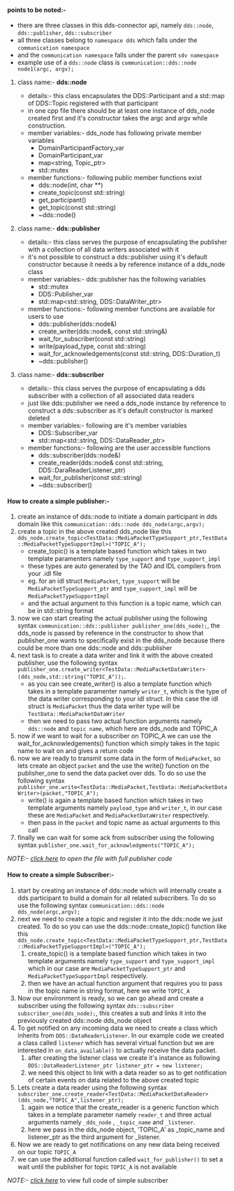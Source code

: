 #### points to be noted:-
-   there are three classes in this dds-connector api, namely `dds::node`, `dds::publisher`, `dds::subscriber`
-   all three classes belong to `namespace dds` which falls under the `communication namespace`
-   and the `communication namespace` falls under the parent `sdv namespace`
-   example use of a `dds::node` class is `communication::dds::node node1(argc, argv);`
1. class name:- **dds::node**
   - details:- this class encapsulates the DDS::Participant and a std::map of DDS::Topic registered with that participant
   - in one cpp file there should be at least one instance of dds_node created first and it's constructor takes the argc and argv while construction.
   - member variables:- dds_node has following private member variables
     - DomainParticipantFactory_var
     - DomainParticipant_var
     - map<string, Topic_ptr>
     - std::mutex
   - member functions:- following public member functions exist
     - dds::node(int, char **)
     - create_topic(const std::string)
     - get_participant()
     - get_topic(const std::string)
     - ~dds::node()

2.  class name:- **dds::publisher**
       - details:- this class serves the purpose of encapsulating the publisher with a collection of all data writers associated with it
       - it's not possible to construct a dds::publisher using it's default constructor because it needs a by reference instance of a dds_node class
       - member variables:- dds::publisher has the following variables
         - std::mutex
         - DDS::Publisher_var
         - std::map<std::string, DDS::DataWriter_ptr>
       - member functions:- following member functions are available for users to use
          - dds::publisher(dds::node&)
          - create_writer(dds::node&, const std::string&)
          - wait_for_subscriber(const std::string)
          - write(payload_type, const std::string)
          - wait_for_acknowledgements(const std::string, DDS::Duration_t)
          - ~dds::publisher()

3.  class name:- **dds::subscriber**
    -  details:- this class serves the purpose of encapsulating a dds subscriber with a collection of all associated data readers
    -  just like dds::publisher we need a dds_node instance by reference to construct a dds::subscriber as it's default constructor is marked deleted
    -  member variables:- following are it's member variables
       -  DDS::Subscriber_var
       -  std::map<std::string, DDS::DataReader_ptr>
    -  member functions:- following are the user accessible functions
       -  dds::subscriber(dds::node&)
       -  create_reader(dds::node& const std::string, DDS::DaraReaderListener_ptr)
       -  wait_for_publisher(const std::string)
       -  ~dds::subscriber()

#### How to create a simple publisher:-
1. create an instance of dds::node to initiate a domain participant in dds domain like this `communication::dds::node dds_node(argc,argv);`
2. create a topic in the above created dds_node like this `dds_node.create_topic<TestData::MediaPacketTypeSupport_ptr,TestData::MediaPacketTypeSupportImpl>("TOPIC_A");`
   - create_topic() is a template based function which takes in two template paramenters namely `type_support` and `type_support_impl`
   - these types are auto generated by the TAO and IDL compilers from your .idl file
   - eg. for an idl struct `MediaPacket`, `type_support` will be `MediaPacketTypeSupport_ptr` and `type_support_impl` will be `MediaPacketTypeSupportImpl`
   - and the actual argument to this function is a topic name, which can be in std::string format
3. now we can start creating the actual publisher using the following syntax `communication::dds::publisher publisher_one(dds_node);`, the dds_node is passed by reference in the constructor to show that publisher_one wants to specifically exist in the dds_node because there could be more than one dds::node and dds::publisher
4. next task is to create a data writer and link it with the above created publisher, use the following syntax `publisher_one.create_writer<TestData::MediaPacketDataWriter>(dds_node,std::string("TOPIC_A"));`.
   - as you can see create_writer() is also a template function which takes in a template paramenter namely `writer_t`, which is the type of the data writer corresponding to your idl struct.
   In this case the idl struct is `MediaPacket` thus the data writer type will be `TestData::MediaPacketDataWriter`
   - then we need to pass two actual function arguments namely `dds::node` and `topic name`, which here are dds_node and TOPIC_A
5. now if we want to wait for a subscriber on TOPIC_A we can use the wait_for_acknowledgements() function which simply takes in the topic name to wait on and gives a return code
6. now we are ready to transmit some data in the form of `MediaPacket`, so lets create an object `packet` and the use the write() function on the publisher_one to send the data packet over dds.
To do so use the following syntax `publisher_one.write<TestData::MediaPacket,TestData::MediaPacketDataWriter>(packet,"TOPIC_A");`
   - write() is again a template based function which takes in two template arguments namely `payload_type` and `writer_t`, in our case these are `MediaPacket` and `MediaPacketDataWriter` respectively.
   - then pass in the `packet` and topic name as actual arguments to this call
7. finally we can wait for some ack from subscriber using the following syntax `publisher_one.wait_for_acknowledgments("TOPIC_A");`

*NOTE:- [click here](./single_publisher.cpp) to open the file with full publisher code*

#### How to create a simple Subscriber:-
1. start by creating an instance of dds::node which will internally create a dds participant to build a domain for all related subscribers. To do so use the following syntax `communication::dds::node dds_node(argc,argv);`
2. next we need to create a topic and register it into the dds::node we just created. To do so you can use the dds::node::create_topic() function like this `dds_node.create_topic<TestData::MediaPacketTypeSupport_ptr,TestData::MediaPacketTypeSupportImpl>("TOPIC_A");`
   1. create_topic() is a template based function which takes in two template arguments namely `type_support` and `type_support_impl` which in our case are `MediaPacketTypeSupport_ptr` and `MediaPacketTypeSupportImpl` respectively.
   2. then we have an actual function argument that requires you to pass in the topic name in string format, here we write `TOPIC_A`
3. Now our environment is ready, so we can go ahead and create a subscriber using the following syntax `dds::subscriber subscriber_one(dds_node);`, this creates a sub and links it into the previously created dds::node dds_node object
4. To get notified on any incoming data we need to create a class which inherits from `DDS::DataReaderListener`. In our example code we created a class called `listener` which has several virtual function but we are interested in `on_data_available()` to actually receive the data packet.
   1. after creating the listener class we create it's instance as following `DDS::DataReaderListener_ptr listener_ptr = new listener;`
   2. we need this object to link with a data reader so as to get notification of certain events on data related to the above created topic
5. Lets create a data reader using the following syntax `subscriber_one.create_reader<TestData::MediaPacketDataReader>(dds_node,"TOPIC_A",listener_ptr);`
   1. again we notice that the create_reader is a generic function which takes in a template parameter namely `reader_t` and three actual arguments namely `_dds_node` , `_topic_name` and `_listener`.
   2. here we pass in the dds_node object, 'TOPIC_A' as _topic_name and listener_ptr as the third argument for _listener.
6. Now we are ready to get notifications on any new data being received on our topic `TOPIC_A`
7. we can use the additional function called `wait_for_publisher()` to set a wait until the publisher for topic `TOPIC_A` is not available

*NOTE:- [click here](./single_subscriber.cpp)* to view full code of simple subscriber